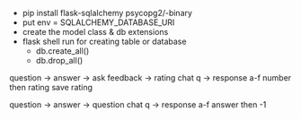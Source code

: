 - pip install flask-sqlalchemy psycopg2/-binary
- put env = SQLALCHEMY_DATABASE_URI
- create the model class & db extensions
- flask shell run for creating table or database
	- db.create_all()
	- db.drop_all()

question -> answer -> ask feedback -> rating
chat q -> response a-f
	number then rating
save rating

question -> answer -> question
chat q -> response a-f
	answer then -1
